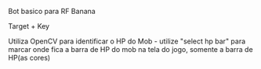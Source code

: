 Bot basico para RF Banana

Target + Key 

Utiliza OpenCV para identificar o HP do Mob - utilize "select hp bar" para marcar onde fica a barra de HP do mob na tela do jogo, somente a barra de HP(as cores)
